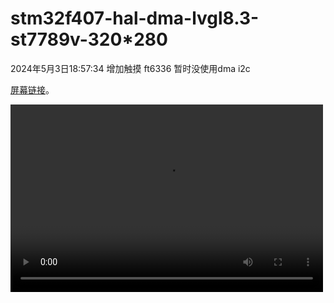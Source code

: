 


# stm32f407-hal-dma-lvgl8.3-st7789v-320*280

2024年5月3日18:57:34 增加触摸 ft6336 暂时没使用dma i2c


 [屏幕链接](https://m.tb.cn/h.g1DUCAdmPUBtx31?tk=lYC6WHEW9lO "「2.8寸TFT液晶显示屏SPI串口ST7789V彩屏240*320电容触摸屏幕lcd屏」")。

<!-- 【淘宝】https://m.tb.cn/h.g1DUCAdmPUBtx31?tk=lYC6WHEW9lO ZH4920 「2.8寸TFT液晶显示屏SPI串口ST7789V彩屏240*320电容触摸屏幕lcd屏」 -->

<video src="https://github.com/yjrqz777/f407_lvgl/assets/76079782/13095bca-dbe2-4a00-bcfc-02d91b443fa8" controls="controls" width="500" height="300">您的浏览器不支持播放该视频！</video>



<!-- https://github.com/yjrqz777/f407_lvgl/assets/76079782/13095bca-dbe2-4a00-bcfc-02d91b443fa8 -->

